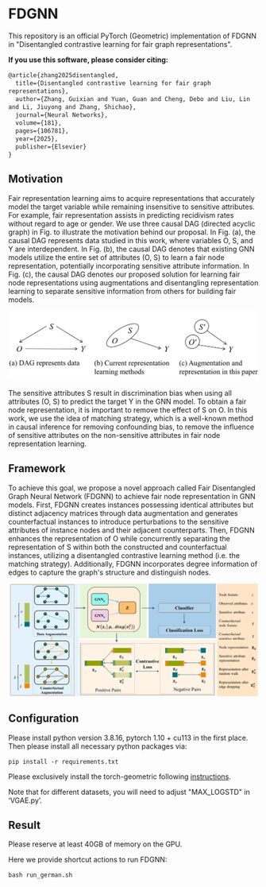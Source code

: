 # FDGNN
This repository is an official PyTorch (Geometric) implementation of FDGNN in "Disentangled contrastive learning for fair graph representations".

**If you use this software, please consider citing:**
```linux
@article{zhang2025disentangled,
  title={Disentangled contrastive learning for fair graph representations},
  author={Zhang, Guixian and Yuan, Guan and Cheng, Debo and Liu, Lin and Li, Jiuyong and Zhang, Shichao},
  journal={Neural Networks},
  volume={181},
  pages={106781},
  year={2025},
  publisher={Elsevier}
}
```

## Motivation
Fair representation learning aims to acquire representations that accurately model the target variable while remaining insensitive to sensitive attributes. For example, fair representation assists in predicting recidivism rates without regard to age or gender. We use three causal DAG (directed acyclic graph) in Fig. to illustrate the motivation behind our proposal. In Fig. (a), the causal DAG represents data studied in this work, where variables O, S, and Y are interdependent. In Fig. (b),  the causal DAG denotes that existing GNN models utilize the entire set of attributes (O, S) to learn a fair node representation, potentially incorporating sensitive attribute information. In Fig. (c), the causal DAG denotes our proposed solution for learning fair node representations using augmentations and disentangling representation learning to separate sensitive information from others for building fair models.

![](./img/motiv.jpg)

The sensitive attributes S result in discrimination bias when using all attributes (O, S) to predict the target Y in the GNN model. To obtain a fair node representation, it is important to remove the effect of S on O. In this work, we use the idea of matching strategy, which is a well-known method in causal inference for removing confounding bias, to remove the influence of sensitive attributes on the non-sensitive attributes in fair node representation learning. 

## Framework
To achieve this goal, we propose a novel approach called Fair Disentangled Graph Neural Network (FDGNN) to achieve fair node representation in GNN models. First, FDGNN creates instances possessing identical attributes but distinct adjacency matrices through data augmentation and generates counterfactual instances to introduce perturbations to the sensitive attributes of instance nodes and their adjacent counterparts. Then, FDGNN enhances the representation of O while concurrently separating the representation of S within both the constructed and counterfactual instances, utilizing a disentangled contrastive learning method (i.e. the matching strategy). Additionally, FDGNN incorporates degree information of edges to capture the graph's structure and distinguish nodes. 

![](./img/model.jpg)


## Configuration
Please install python version 3.8.16, pytorch 1.10 + cu113 in the first place.
Then please install all necessary python packages via:
```linux
pip install -r requirements.txt
```
Please exclusively install the torch-geometric following [instructions](https://pytorch-geometric.readthedocs.io/en/latest/install/installation.html).

Note that for different datasets, you will need to adjust "MAX_LOGSTD" in ‘VGAE.py’.

## Result

Please reserve at least 40GB of memory on the GPU.

Here we provide shortcut actions to run FDGNN:

```linux
bash run_german.sh
```

[//]: # (```linux)

[//]: # (bash run_credit.sh)

[//]: # (```)

[//]: # ()
[//]: # (```linux)

[//]: # (bash run_recidivism.sh)

[//]: # (```)
